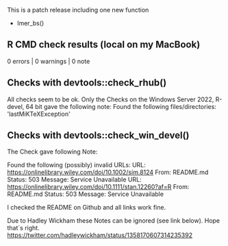 This is a patch release including one new function

* lmer_bs()


## R CMD check results (local on my MacBook)

0 errors | 0 warnings | 0 note


## Checks with devtools::check_rhub()

All checks seem to be ok. Only the Checks on the Windows Server 2022, R-devel, 64 bit
gave the following note: Found the following files/directories: 'lastMiKTeXException'



## Checks with devtools::check_win_devel()

The Check gave following Note:

Found the following (possibly) invalid URLs:
  URL: https://onlinelibrary.wiley.com/doi/10.1002/sim.8124
    From: README.md
    Status: 503
    Message: Service Unavailable
  URL: https://onlinelibrary.wiley.com/doi/10.1111/stan.12260?af=R
    From: README.md
    Status: 503
    Message: Service Unavailable
    
I checked the README on Github and all links work fine.

Due to Hadley Wickham these Notes can be ignored (see link below). Hope that´s right.
https://twitter.com/hadleywickham/status/1358170607314235392


